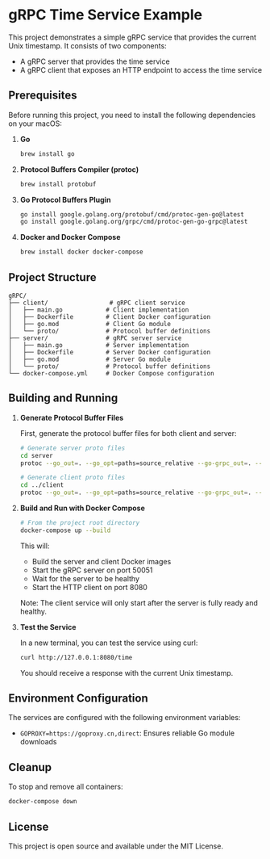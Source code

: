 # gRPC Time Service Example

This project demonstrates a simple gRPC service that provides the current Unix timestamp. It consists of two components:
- A gRPC server that provides the time service
- A gRPC client that exposes an HTTP endpoint to access the time service

## Prerequisites

Before running this project, you need to install the following dependencies on your macOS:

1. **Go**
   ```bash
   brew install go
   ```

2. **Protocol Buffers Compiler (protoc)**
   ```bash
   brew install protobuf
   ```

3. **Go Protocol Buffers Plugin**
   ```bash
   go install google.golang.org/protobuf/cmd/protoc-gen-go@latest
   go install google.golang.org/grpc/cmd/protoc-gen-go-grpc@latest
   ```

4. **Docker and Docker Compose**
   ```bash
   brew install docker docker-compose
   ```

## Project Structure

```
gRPC/
├── client/                 # gRPC client service
│   ├── main.go            # Client implementation
│   ├── Dockerfile         # Client Docker configuration
│   ├── go.mod             # Client Go module
│   └── proto/             # Protocol buffer definitions
├── server/                # gRPC server service
│   ├── main.go            # Server implementation
│   ├── Dockerfile         # Server Docker configuration
│   ├── go.mod             # Server Go module
│   └── proto/             # Protocol buffer definitions
└── docker-compose.yml     # Docker Compose configuration
```

## Building and Running

1. **Generate Protocol Buffer Files**

   First, generate the protocol buffer files for both client and server:

   ```bash
   # Generate server proto files
   cd server
   protoc --go_out=. --go_opt=paths=source_relative --go-grpc_out=. --go-grpc_opt=paths=source_relative proto/time.proto

   # Generate client proto files
   cd ../client
   protoc --go_out=. --go_opt=paths=source_relative --go-grpc_out=. --go-grpc_opt=paths=source_relative proto/time.proto
   ```

2. **Build and Run with Docker Compose**

   ```bash
   # From the project root directory
   docker-compose up --build
   ```

   This will:
   - Build the server and client Docker images
   - Start the gRPC server on port 50051
   - Wait for the server to be healthy
   - Start the HTTP client on port 8080

   Note: The client service will only start after the server is fully ready and healthy.

3. **Test the Service**

   In a new terminal, you can test the service using curl:

   ```bash
   curl http://127.0.0.1:8080/time
   ```

   You should receive a response with the current Unix timestamp.

## Environment Configuration

The services are configured with the following environment variables:
- `GOPROXY=https://goproxy.cn,direct`: Ensures reliable Go module downloads

## Cleanup

To stop and remove all containers:

```bash
docker-compose down
```

## License

This project is open source and available under the MIT License. 
